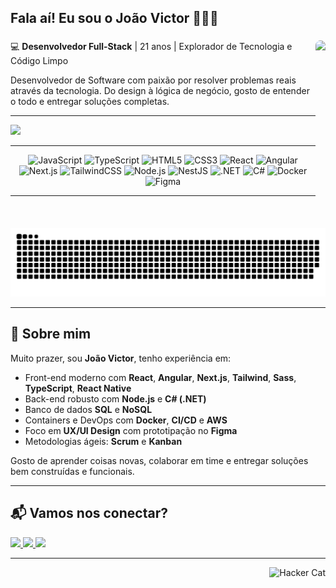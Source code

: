 <h2 align="left">Fala aí! Eu sou o João Victor 🧑🏻‍💻</h2>

###

<img align="right" style="border-radius:15px;" height="300" src="./assets 15.33.28/pixel.joao.jpeg" />

💻 **Desenvolvedor Full-Stack** | 21 anos | Explorador de Tecnologia e Código Limpo

Desenvolvedor de Software com paixão por resolver problemas reais através da tecnologia. Do design à lógica de negócio, gosto de entender o todo e entregar soluções completas.

---

<div align="left">
  <img src="https://github-readme-stats.vercel.app/api/top-langs/?username=espindolajv&layout=compact&theme=radical" width="45%" />
</div>

---

<p align="center">
  <img src="https://cdn.jsdelivr.net/gh/devicons/devicon/icons/javascript/javascript-original.svg" height="40" alt="JavaScript" />
  <img src="https://cdn.jsdelivr.net/gh/devicons/devicon/icons/typescript/typescript-original.svg" height="40" alt="TypeScript" />
  <img src="https://cdn.jsdelivr.net/gh/devicons/devicon/icons/html5/html5-original.svg" height="40" alt="HTML5" />
  <img src="https://cdn.jsdelivr.net/gh/devicons/devicon/icons/css3/css3-original.svg" height="40" alt="CSS3" />
  <img src="https://cdn.jsdelivr.net/gh/devicons/devicon/icons/react/react-original.svg" height="40" alt="React" />
  <img src="https://cdn.jsdelivr.net/gh/devicons/devicon/icons/angularjs/angularjs-original.svg" height="40" alt="Angular" />
  <img src="https://img.shields.io/badge/Next.js-000000?style=for-the-badge&logo=nextdotjs&logoColor=white" height="28" alt="Next.js" />
  <img src="https://img.shields.io/badge/TailwindCSS-06B6D4?style=for-the-badge&logo=tailwindcss&logoColor=white" height="28" alt="TailwindCSS" />
  <img src="https://cdn.jsdelivr.net/gh/devicons/devicon/icons/nodejs/nodejs-original.svg" height="40" alt="Node.js" />
  <img src="https://img.shields.io/badge/NestJS-E0234E?style=for-the-badge&logo=nestjs&logoColor=white" height="28" alt="NestJS" />
  <img src="https://img.shields.io/badge/.NET-512BD4?style=for-the-badge&logo=dotnet&logoColor=white" height="28" alt=".NET" />
  <img src="https://cdn.jsdelivr.net/gh/devicons/devicon/icons/csharp/csharp-original.svg" height="40" alt="C#" />
  <img src="https://cdn.jsdelivr.net/gh/devicons/devicon/icons/docker/docker-original.svg" height="40" alt="Docker" />
  <img src="https://cdn.jsdelivr.net/gh/devicons/devicon/icons/figma/figma-original.svg" height="40" alt="Figma" />
</p>


---

<br clear="both">

<img src="https://raw.githubusercontent.com/wellingtoncorreia/wellingtoncorreia/output/snake.svg" alt="Snake animation" />

---

## 🧩 Sobre mim

Muito prazer, sou **João Victor**, tenho experiência em:

- Front-end moderno com **React**, **Angular**, **Next.js**, **Tailwind**, **Sass**, **TypeScript**, **React Native**
- Back-end robusto com **Node.js** e **C# (.NET)**
- Banco de dados **SQL** e **NoSQL**
- Containers e DevOps com **Docker**, **CI/CD** e **AWS**
- Foco em **UX/UI Design** com prototipação no **Figma**
- Metodologias ágeis: **Scrum** e **Kanban**

Gosto de aprender coisas novas, colaborar em time e entregar soluções bem construídas e funcionais.

---

## 📬 Vamos nos conectar?

<p align="left">
  <a href="https://www.linkedin.com/in/joaoespmacedo/" target="_blank">
    <img src="https://img.shields.io/badge/LinkedIn-0A66C2?style=for-the-badge&logo=linkedin&logoColor=white" />
  </a>
  <a href="mailto:joao.espmacedo@gmail.com">
    <img src="https://img.shields.io/badge/Gmail-EA4335?style=for-the-badge&logo=gmail&logoColor=white" />
  </a>
  <a href="https://lnkd.in/dp3su82W" target="_blank">
    <img src="https://img.shields.io/badge/Portfólio-000000?style=for-the-badge&logo=vercel&logoColor=white" />
  </a>
</p>

---

<div align="right">
  <img src="https://media1.tenor.com/m/PLIr_VkF6ywAAAAC/ghostedvpn-hacker-cat.gif" alt="Hacker Cat" width="120" />
</div>
